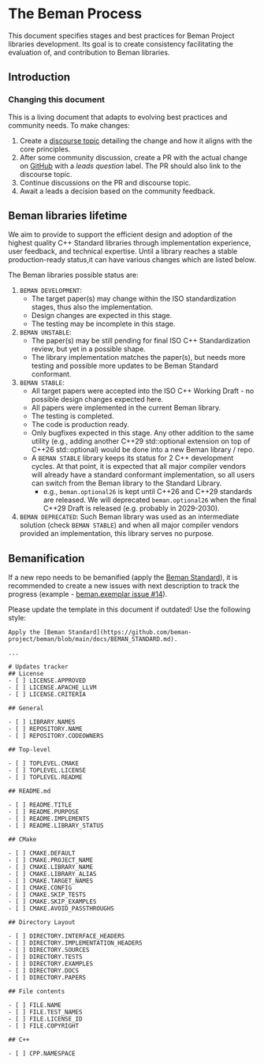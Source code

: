 <!--
SPDX-License-Identifier: Apache-2.0 WITH LLVM-exception
-->

# The Beman Process

This document specifies stages and best practices for Beman Project libraries development. Its goal is to create consistency facilitating the evaluation of, and contribution to Beman libraries.

## Introduction

### Changing this document

This is a living document that adapts to evolving best practices and community
needs. To make changes:

1. Create a [discourse topic](https://discourse.boost.org) detailing the change
   and how it aligns with the core principles.
2. After some community discussion, create a PR with the actual change on
   [GitHub](https://github.com/bemanproject/beman) with a *leads question*
   label. The PR should also link to the discourse topic.
3. Continue discussions on the PR and discourse topic.
4. Await a leads a decision based on the community feedback.

## Beman libraries lifetime

We aim to provide to support the efficient design and adoption of the highest
quality C++ Standard libraries through implementation experience,
user feedback, and technical expertise. Until a library reaches a stable
production-ready status,it can have various changes which are listed below.

The Beman libraries possible status are:

1. `BEMAN DEVELOPMENT`:
    * The target paper(s) may change within the ISO standardization stages, thus also the implementation.
    * Design changes are expected in this stage.
    * The testing may be incomplete in this stage.
2. `BEMAN UNSTABLE`:
    * The paper(s) may be still pending for final ISO C++ Standardization review, but yet in a possible shape.
    * The library implementation matches the paper(s), but needs more testing and possible more updates to be Beman Standard conformant.
3. `BEMAN STABLE`:
    * All target papers were accepted into the ISO C++ Working Draft - no possible design changes expected here.
    * All papers were implemented in the current Beman library.
    * The testing is completed.
    * The code is production ready.
    * Only bugfixes expected in this stage. Any other addition to the same utility (e.g., adding another C++29 std::optional extension on top of C++26 std::optional) would be done into a new Beman library / repo.
    * A `BEMAN STABLE` library keeps its status for 2 C++ development cycles. At that point, it is expected that all major compiler vendors will already have a standard conformant implementation, so all users can switch from the Beman library to the Standard Library.
      * e.g., `beman.optional26` is kept until C++26 and C++29 standards are released. We will deprecated `beman.optional26` when the final C++29 Draft is released (e.g. probably in 2029-2030).
4. `BEMAN DEPRECATED`: Such Beman library was used as an intermediate solution (check `BEMAN STABLE`) and when all major compiler vendors provided an implementation, this library serves no purpose.

## Bemanification

If a new repo needs to be bemanified (apply the [Beman Standard](https://github.com/beman-project/beman/blob/main/docs/BEMAN_STANDARD.md)), it is recommended to create a new issues with next description to track the progress (example - [beman.exemplar issue #14](https://github.com/bemanproject/exemplar/issues/14)).

Please update the template in this document if outdated! Use the following style:

```mardkdown
Apply the [Beman Standard](https://github.com/beman-project/beman/blob/main/docs/BEMAN_STANDARD.md).

...

# Updates tracker
## License
- [ ] LICENSE.APPROVED
- [ ] LICENSE.APACHE_LLVM
- [ ] LICENSE.CRITERIA
 
## General

- [ ] LIBRARY.NAMES
- [ ] REPOSITORY.NAME
- [ ] REPOSITORY.CODEOWNERS

## Top-level

- [ ] TOPLEVEL.CMAKE
- [ ] TOPLEVEL.LICENSE
- [ ] TOPLEVEL.README

## README.md

- [ ] README.TITLE
- [ ] README.PURPOSE
- [ ] README.IMPLEMENTS
- [ ] README.LIBRARY_STATUS

## CMake

- [ ] CMAKE.DEFAULT
- [ ] CMAKE.PROJECT_NAME
- [ ] CMAKE.LIBRARY_NAME
- [ ] CMAKE.LIBRARY_ALIAS
- [ ] CMAKE.TARGET_NAMES
- [ ] CMAKE.CONFIG
- [ ] CMAKE.SKIP_TESTS
- [ ] CMAKE.SKIP_EXAMPLES
- [ ] CMAKE.AVOID_PASSTHROUGHS

## Directory Layout

- [ ] DIRECTORY.INTERFACE_HEADERS
- [ ] DIRECTORY.IMPLEMENTATION_HEADERS
- [ ] DIRECTORY.SOURCES
- [ ] DIRECTORY.TESTS
- [ ] DIRECTORY.EXAMPLES
- [ ] DIRECTORY.DOCS
- [ ] DIRECTORY.PAPERS

## File contents

- [ ] FILE.NAME
- [ ] FILE.TEST_NAMES
- [ ] FILE.LICENSE_ID
- [ ] FILE.COPYRIGHT

## C++

- [ ] CPP.NAMESPACE

```

